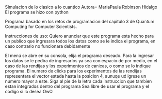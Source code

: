 Simulacion de lo clasico a lo cuantico
Autora= MariaPaula Robinson Hidalgo
El programa se hizo con python

Programa basado en los retos de programacion del capitulo 3 de Quantum Computing for Computer Scientists.

Instrucciones de uso: Quiero anunciar que este programa esta hecho para un publico que ingresara todos los datos como se le indica el programa, en caso contrario no funcionara debidamente

El menú se abre en su consola, elija el programa deseado.
Para la ingresar los datos se le pedira de ingresarlos ya sea con espacio de por medio, en el caso de las rendijas y los experimentos de canicas, o como se lo indique programa.
El numero de clicks para los experimentos de las rendijas representara el vector estada hasta la posicion 4, aunuqe ud igrese un numero mayor a este.
Siga al pie de la letra cada instruccion que tambien estan integrados dentro del programa
Sea libre de usar el programa y el codigo si lo desea OwO

